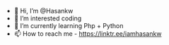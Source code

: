 - 👋 Hi, I’m @Hasankw
- 👀 I’m interested coding
- 🌱 I’m currently learning Php + Python
- 📫 How to reach me - https://linktr.ee/iamhasankw

<!---
Hasankw/Hasankw is a ✨ special ✨ repository because its `README.md` (this file) appears on your GitHCancel changesub profile.
You can click the Preview link to take a look at your changes.
--->
